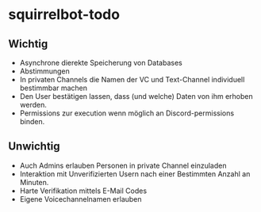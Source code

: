 # squirrelbot-todo
## Wichtig
* Asynchrone dierekte Speicherung von Databases
* Abstimmungen
* In privaten Channels die Namen der VC und Text-Channel individuell bestimmbar machen
* Den User bestätigen lassen, dass (und welche) Daten von ihm erhoben werden.
* Permissions zur execution wenn möglich an Discord-permissions binden.

## Unwichtig
* Auch Admins erlauben Personen in private Channel einzuladen
* Interaktion mit Unverifizierten Usern nach einer Bestimmten Anzahl an Minuten.
* Harte Verifikation mittels E-Mail Codes
* Eigene Voicechannelnamen erlauben
